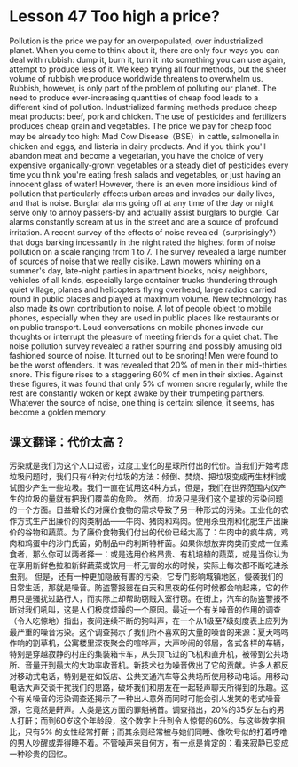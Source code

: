 # Lesson 47 Too high a price?
Pollution is the price we pay for an overpopulated, over industrialized planet. When you come to think about it, there are only four ways you can deal with rubbish: dump it, burn it, turn it into something you can use again, attempt to produce less of it. We keep trying all four methods, but the sheer volume of rubbish we produce worldwide threatens to overwhelm us.
Rubbish, however, is only part of the problem of polluting our planet. The need to produce ever-increasing quantities of cheap food leads to a different kind of pollution. Industrialized farming methods produce cheap meat products: beef, pork and chicken. The use of pesticides and fertilizers produces cheap grain and vegetables. The price we pay for cheap food may be already too high: Mad Cow Disease（BSE）in cattle, salmonella in chicken and eggs, and listeria in dairy products. And if you think you'll abandon meat and become a vegetarian, you have the choice of very expensive organically-grown vegetables or a steady diet of pesticides every time you think you're eating fresh salads and vegetables, or just having an innocent glass of water!
However, there is an even more insidious kind of pollution that particularly affects urban areas and invades our daily lives, and that is noise. Burglar alarms going off at any time of the day or night serve only to annoy passers-by and actually assist burglars to burgle. Car alarms constantly scream at us in the street and are a source of profound irritation. A recent survey of the effects of noise revealed（surprisingly?）that dogs barking incessantly in the night rated the highest form of noise pollution on a scale ranging from 1 to 7. The survey revealed a large number of sources of noise that we really dislike. Lawn mowers whining on a summer's day, late-night parties in apartment blocks, noisy neighbors, vehicles of all kinds, especially large container trucks thundering through quiet village, planes and helicopters flying overhead, large radios carried round in public places and played at maximum volume. New technology has also made its own contribution to noise. A lot of people object to mobile phones, especially when they are used in public places like restaurants or on public transport. Loud conversations on mobile phones invade our thoughts or interrupt the pleasure of meeting friends for a quiet chat. The noise pollution survey revealed a rather spurring and possibly amusing old fashioned source of noise. It turned out to be snoring! Men were found to be the worst offenders. It was revealed that 20% of men in their mid-thirties snore. This figure rises to a staggering 60% of men in their sixties. Against these figures, it was found that only 5% of women snore regularly, while the rest are constantly woken or kept awake by their trumpeting partners. Whatever the source of noise, one thing is certain: silence, it seems, has become a golden memory.

## 课文翻译：代价太高？

污染就是我们为这个人口过密，过度工业化的星球所付出的代价。当我们开始考虑垃圾问题时，我们只有4种对付垃圾的方法：倾倒、焚烧、把垃圾变成再生材料或试图少产生一些垃圾。我们一直在试用这4种方式，但是，我们在世界范围内仅产生的垃圾的量就有把我们覆盖的危险。
然而，垃圾只是我们这个星球的污染问题的一个方面。日益增长的对廉价食物的需求导致了另一种形式的污染。工业化的农作方式生产出廉价的肉类制品——牛肉、猪肉和鸡肉。使用杀虫剂和化肥生产出廉价的谷物和蔬菜。为了廉价食物我们付出的代价已经太高了：牛肉中的疯牛病，鸡肉和鸡蛋中的沙门氏菌，奶制品中的利斯特杆菌。如果你想放弃肉类而变成一位素食者，那么你可以两者择一：或是选用价格昂贵、有机培植的蔬菜，或是当你认为在享用新鲜色拉和新鲜蔬菜或饮用一杯无害的水的时候，实际上每次都不断吃进杀虫剂。
但是，还有一种更加隐蔽有害的污染，它专门影响城镇地区，侵袭我们的日常生活，那就是噪音。防盗警报器在白天和黑夜的任何时候都会响起来，它的作用只是骚扰过路行人，而实际上却帮助窃贼入室行窃。在街上，汽车的防盗警报不断对我们吼叫，这是人们极度烦躁的一个原因。最近一个有关噪音的作用的调查（令人吃惊地）指出，夜间连续不断的狗叫声，在一个从1级至7级刻度表上应列为最严重的噪音污染。这个调查揭示了我们所不喜欢的大量的噪音的来源：夏天呜呜作响的割草机，公寓楼里深夜聚会的喧哗声，大声吵闹的邻居，各式各样的车辆，特别是穿越寂静的村庄的集装箱卡车，从头顶飞过的飞机和直升机，被带到公共场所、音量开到最大的大功率收音机。新技术也为噪音做出了它的贡献。许多人都反对移动式电话，特别是在如饭店、公共交通汽车等公共场所使用移动电话。用移动电话大声交谈干扰我们的思路，破坏我们和朋友在一起轻声聊天所得到的乐趣。这个有关噪音的污染调查还揭示了一种出人意外而同时可能会引人发笑的老式噪音源，它竟然是鼾声。人类是这方面的罪魁祸首。调查指出，20%的35岁左右的男人打鼾；而到60岁这个年龄段，这个数字上升到令人惊愕的60%。与这些数字相比，只有5% 的女性经常打鼾；而其余则经常被与她们同睡、像吹号似的打着呼噜的男人吵醒或弄得睡不着。不管噪声来自何方，有一点是肯定的：看来寂静已变成一种珍贵的回忆。
